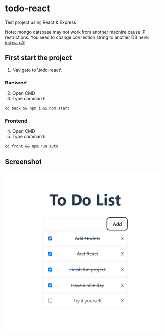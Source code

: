 # todo-react
Test project using React & Express

Note: mongo database may not work from another machine cause IP restrictions. You need to change connection string to another DB here: [index.js:9](https://github.com/tltneon/todo-react/blob/main/back/index.js#L9)

## First start the project
1. Navigate to \todo-react\
### Backend
2. Open CMD
3. Type command:
```batch
cd back && npm i && npm start
```
### Frontend
4. Open CMD
5. Type command:
```batch
cd front && npm run auto
```

## Screenshot
![Screenshot](image-2.png)